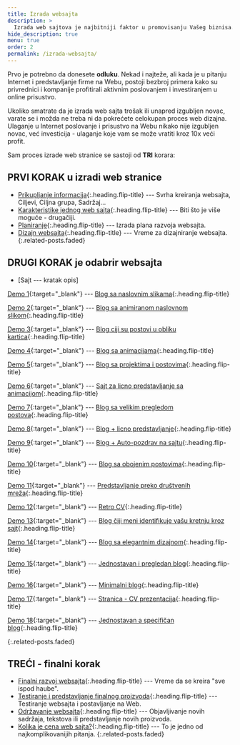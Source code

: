 ```yaml
---
title: Izrada websajta
description: >
  Izrada web sajtova je najbitniji faktor u promovisanju Vašeg biznisa. Izrada sajtova podrazumeva spoj dva bitna faktora – estetski dopadljiv kao i funkcionalan sajt.
hide_description: true
menu: true
order: 2
permalink: /izrada-websajta/
---
```

Prvo je potrebno da donesete **odluku**. Nekad i najteže, ali kada je u pitanju Internet i predstavljanje firme na Webu, postoji bezbroj primera kako su privrednici i kompanije profitirali aktivnim poslovanjem i investiranjem u online prisustvo.

Ukoliko smatrate da je izrada web sajta trošak ili unapred izgubljen novac, varate se i možda ne treba ni da pokrećete celokupan proces web dizajna. Ulaganje u Internet poslovanje i prisustvo na Webu nikako nije izgubljen novac, već investicija - ulaganje koje vam se može vratiti kroz 10x veći profit.

Sam proces izrade web stranice se sastoji od **TRI** korara:

## PRVI KORAK u izradi web stranice

* [Prikupljanje informacija]{:.heading.flip-title} --- Svrha kreiranja websajta, Ciljevi, Ciljna grupa, Sadržaj...
* [Karakteristike jednog web sajta]{:.heading.flip-title} ---  Biti što je više moguće - drugačiji.
* [Planiranje]{:.heading.flip-title} --- Izrada plana razvoja websajta.
* [Dizajn websajta]{:.heading.flip-title} --- Vreme za dizajniranje websajta.
{:.related-posts.faded}


## DRUGI KORAK je odabrir websajta

* [Sajt --- kratak opis]


[Demo 1]{:target="_blank"} --- [Blog sa naslovnim slikama]{:.heading.flip-title}

[Demo 2]{:target="_blank"} --- [Blog sa animiranom naslovnom slikom]{:.heading.flip-title}

[Demo 3]{:target="_blank"} --- [Blog ciji su postovi u obliku kartica]{:.heading.flip-title}

[Demo 4]{:target="_blank"} --- [Blog sa animacijama]{:.heading.flip-title}

[Demo 5]{:target="_blank"} --- [Blog sa projektima i postovima]{:.heading.flip-title}

[Demo 6]{:target="_blank"} --- [Sajt za licno predstavljanje sa animacijom]{:.heading.flip-title}

[Demo 7]{:target="_blank"} --- [Blog sa velikim pregledom postova]{:.heading.flip-title}

[Demo 8]{:target="_blank"} --- [Blog + licno predstavljanje]{:.heading.flip-title}

[Demo 9]{:target="_blank"} --- [Blog + Auto-pozdrav na sajtu]{:.heading.flip-title}

[Demo 10]{:target="_blank"} --- [Blog sa obojenim postovima]{:.heading.flip-title}

[Demo 11]{:target="_blank"} --- [Predstavljanje preko društvenih mreža]{:.heading.flip-title}

[Demo 12]{:target="_blank"} --- [Retro CV]{:.heading.flip-title}

[Demo 13]{:target="_blank"} --- [Blog čiji meni identifikuje vašu kretnju kroz sajt]{:.heading.flip-title}

[Demo 14]{:target="_blank"} --- [Blog sa elegantnim dizajnom]{:.heading.flip-title}

[Demo 15]{:target="_blank"} --- [Jednostavan i pregledan blog]{:.heading.flip-title}

[Demo 16]{:target="_blank"} --- [Minimalni blog]{:.heading.flip-title}

[Demo 17]{:target="_blank"} --- [Stranica - CV prezentacija]{:.heading.flip-title}

[Demo 18]{:target="_blank"} --- [Jednostavan a specifičan blog]{:.heading.flip-title}

{:.related-posts.faded}

## TREĆI - finalni korak
* [Finalni razvoj websajta]{:.heading.flip-title} ---  Vreme da se kreira "sve ispod haube".
* [Testiranje i predstavljanje finalnog proizvoda]{:.heading.flip-title} --- Testiranje websajta i postavljanje na Web.
* [Održavanje websajta]{:.heading.flip-title} --- Objavljivanje novih sadržaja, tekstova ili predstavljanje novih proizvoda.
* [Kolika je cena web sajta?]{:.heading.flip-title} ---  To je jedno od najkomplikovanijih pitanja.
{:.related-posts.faded}





[Prikupljanje informacija]: prikupljanje-informacija-za-izgradnju-websajta.md
[Karakteristike jednog web sajta]: karakteristike-jednog-websajta.md
[Planiranje]: planiranje-izrade-websajta.md
[Dizajn websajta]: dizajn-websajta.md

[Demo 1]:https://www.demo.milovantomasevic.rs/demo1/
[Demo 2]:https://www.demo.milovantomasevic.rs/demo2/
[Demo 3]:https://www.demo.milovantomasevic.rs/demo3/
[Demo 4]:https://www.demo.milovantomasevic.rs/demo4/
[Demo 5]:https://www.demo.milovantomasevic.rs/demo5/
[Demo 6]:https://www.demo.milovantomasevic.rs/demo6/
[Demo 7]:https://www.demo.milovantomasevic.rs/demo7/
[Demo 8]:https://www.demo.milovantomasevic.rs/demo8/
[Demo 9]:https://www.demo.milovantomasevic.rs/demo9/
[Demo 10]:https://www.demo.milovantomasevic.rs/demo10/
[Demo 11]:https://www.demo.milovantomasevic.rs/demo11/
[Demo 12]:https://www.demo.milovantomasevic.rs/demo12/
[Demo 13]:https://www.demo.milovantomasevic.rs/demo13/
[Demo 14]:https://www.demo.milovantomasevic.rs/demo14/
[Demo 15]:https://www.demo.milovantomasevic.rs/demo15/
[Demo 16]:https://www.demo.milovantomasevic.rs/demo16/
[Demo 17]:https://www.demo.milovantomasevic.rs/demo17/
[Demo 18]:https://www.demo.milovantomasevic.rs/demo18/


[Blog sa naslovnim slikama]: /sajtovi/blog-sa-naslovnim-slikama.md
[Blog sa animiranom naslovnom slikom]: /sajtovi/blog-sa-animiranom-naslovnom-slikom.md
[Blog ciji su postovi u obliku kartica]: /sajtovi/blog-ciji-su-postovi-u-obliku-kartica.md
[Blog sa animacijama]: /sajtovi/blog-sa-animacijama.md
[Blog sa projektima i postovima]: /sajtovi/blog-sa-projektima-i-postovima.md
[Sajt za licno predstavljanje sa animacijom]: /sajtovi/sajt-sa-licno-predstavljanje-sa-animacijom.md
[Blog sa velikim pregledom postova]: /sajtovi/blog-sa-velikim-pregledom-postova.md
[Blog + licno predstavljanje]: /sajtovi/blog-licno-predstavljanje.md
[Blog + Auto-pozdrav na sajtu]: /sajtovi/blog-auto-pozdrav-na-sajtu.md
[Blog sa obojenim postovima]: /sajtovi/blog-sa-obojenim-postovima.md
[Predstavljanje preko društvenih mreža]: /sajtovi/predstavljanje-preko-društvenih-mreža.md
[Retro CV]: /sajtovi/retro-cv.md
[Blog čiji meni identifikuje vašu kretnju kroz sajt]: /sajtovi/blog-ciji-meni-identifikuje-vasu-kretnju-kroz-sajt.md
[Blog sa elegantnim dizajnom]: /sajtovi/blog-sa-elegantnim-dizajnom.md
[Jednostavan i pregledan blog]: /sajtovi/jednostavan-i-pregledan-blog.md
[Minimalni blog]: /sajtovi/minimalni-blog.md
[Stranica - CV prezentacija]: /sajtovi/stranica-cv-prezentacija.md
[Jednostavan a specifičan blog]: /sajtovi/jednostavan-a-specifican-blog.md

[Finalni razvoj websajta]: finalni-razvoj-websajta.md
[Testiranje i predstavljanje finalnog proizvoda]: testiranje-i-predstavljanje-finalnog-proizvoda.md
[Održavanje websajta]: optimization-of-the-website.md
[Kolika je cena web sajta?]: kolika-je-cena-websajta.md
